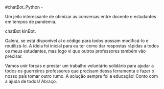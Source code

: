 #chatBot_Python - 

Um jeito interessante de otimizar as conversas entre docente e estudantes em tempos de pandemia.

chatBot kinBot. 


Galera, se está disponível aí o código para todos possam modificá-lo e reutilizá-lo. 
A ideia foi inicial para eu ter como dar respostas rápidas a todos os meus estudantes, mas logo vi que outros professores também vão precisar. 

Vamos unir forças e prestar um trabalho voluntário solidário para ajudar a todos os guerreiros professores que precisam dessa ferramenta e fazer o nosso país tomar outro rumo. A solução sempre foi a educação! Conto com a ajuda de todos! Abraço.
    
    
    
